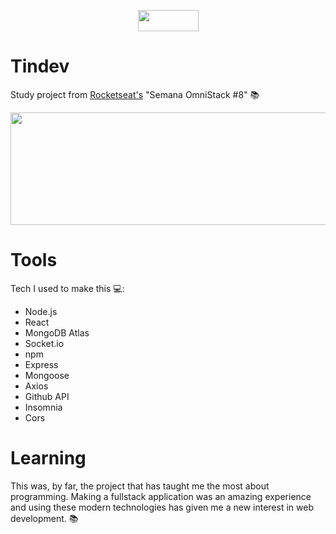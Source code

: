 <p align="center">
  <img width="97" height="34" src="https://66.media.tumblr.com/9de44e026f29cdcd35dfe47bdb897de4/c92047dda5e6f1a9-7d/s540x810/10bba75f99e4c4ba5a1c833a842ce16ffb8792da.png"> 
</p>

# Tindev
Study project from [Rocketseat's](https://rocketseat.com.br/) "Semana OmniStack #8" :books: 

<p align="center">
  <img width="1900" height="180" src="https://66.media.tumblr.com/e1aea95b23681e4a2b91ded03515ed06/4ece929c334a4f60-29/s540x810/ce7835fd0c706e1342124bbac077bf13cac751eb.png">
</p>

# Tools
Tech I used to make this :computer::
- Node.js
- React
- MongoDB Atlas
- Socket.io
- npm
- Express
- Mongoose
- Axios
- Github API
- Insomnia
- Cors

# Learning
This was, by far, the project that has taught me the most about programming. Making a fullstack application was an amazing experience
and using these modern technologies has given me a new interest in web development. :books:
